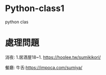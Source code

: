 # Python-class1
python clas

# 處理問題

消夜:
1.居酒屋18~1.
https://hoolee.tw/sumikikori/

餐廳:
牛舌:https://impoca.com/sumiya/
